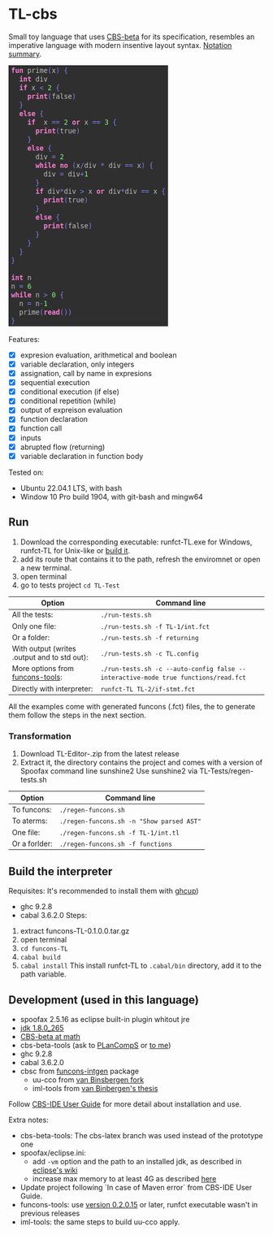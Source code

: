 # TL-cbs
Small toy language that uses [CBS-beta](https://plancomps.github.io/CBS-beta/) for its specification, 
resembles an imperative language with modern insentive layout syntax.
[Notation summary](https://plancomps.github.io/CBS-beta/docs/Notation.html).

![see TL-Tests/returning/prime-f-returning.tl](example.png) 

Features:

- [x] expresion evaluation, arithmetical and boolean
- [x] variable declaration, only integers
- [x] assignation, call by name in expresions
- [x] sequential execution
- [x] conditional execution (if else)
- [x] conditional repetition (while)
- [x] output of expreison evaluation 
- [x] function declaration
- [x] function call
- [x] inputs 
- [x] abrupted flow (returning)
- [x] variable declaration in function body 

Tested on:
* Ubuntu 22.04.1 LTS, with bash
* Window 10 Pro build 1904, with git-bash and mingw64

## Run
1. Download the corresponding executable: runfct-TL.exe for Windows, 
 runfct-TL for Unix-like or [build it](#markdown-header-Build-the-interpreter).
2. add its route that contains it to the path, refresh the enviromnet or open a new terminal.
3. open terminal
4.  go to tests project `cd TL-Test`

| Option               | Command line |
| --------------------- | --------------------------- |  
| All the tests: | `./run-tests.sh` |
| Only one file: | `./run-tests.sh -f TL-1/int.fct` |
| Or a folder: | `./run-tests.sh -f returning` |
| With output (writes .output and to std out):| `./run-tests.sh -c TL.config` |
| More options from [funcons-tools](https://hackage.haskell.org/package/funcons-tools-0.2.0.15/docs/Funcons-Tools.html):| `./run-tests.sh -c --auto-config false --interactive-mode true functions/read.fct` |
| Directly with interpreter: | `runfct-TL TL-2/if-stmt.fct` |

All the examples come with generated funcons (.fct) files, the to generate them follow the steps in the next section.

### Transformation
1. Download TL-Editor-<latest>.zip from the latest release
2. Extract it, the directory contains the project and comes with a version of Spoofax command line sunshine2
Use sunshine2 via TL-Tests/regen-tests.sh

| Option      | Command line |
| ----------- | -------------------------- |
| To funcons: | `./regen-funcons.sh` | 
| To aterms: | `./regen-funcons.sh -n "Show parsed AST"` |
| One file: | `./regen-funcons.sh -f TL-1/int.tl` |
| Or a forlder: | `./regen-funcons.sh -f functions` |

## Build the interpreter
Requisites: 
It's recommended to install them with [ghcup](https://www.haskell.org/ghcup/))
* ghc 9.2.8
* cabal 3.6.2.0
Steps:
1. extract funcons-TL-0.1.0.0.tar.gz
2. open terminal
3. `cd funcons-TL`
4. `cabal build`
5. `cabal install`
This install runfct-TL to `.cabal/bin` directory, add it to the path variable.

## Development (used in this language)
* spoofax 2.5.16 as eclipse built-in plugin whitout jre
* [jdk 1.8.0_265](https://github.com/AdoptOpenJDK/openjdk8-upstream-binaries/releases/tag/jdk8u265-b01)
* [CBS-beta at math](https://github.com/plancomps/CBS-beta/tree/math)
* cbs-beta-tools (ask to [PLanCompS](plancomps@gmail.com) or [to me](lmtapia1024@gmail.com))
* ghc 9.2.8
* cabal 3.6.2.0
* cbsc from [funcons-intgen](https://github.com/plancomps/funcons-intgen) package 
  * uu-cco from [van Binsbergen fork](https://github.com/ltbinsbe/uu-cco)
  * iml-tools from [van Binbergen's thesis](https://ltvanbinsbergen.nl/thesis/)

Follow [CBS-IDE User Guide](https://plancomps.github.io/cbs-ide/) for more detail about installation and use.

Extra notes:
- cbs-beta-tools: The cbs-latex branch was used instead of the prototype one 
- spoofax/eclipse.ini: 
  - add `-vm` option and the path to an installed jdk, as described in [eclipse's wiki](https://wiki.eclipse.org/Eclipse.ini#Specifying_the_JVM)
  - increase max memory to at least 4G as described [here](https://wiki.eclipse.org/Eclipse.ini#Specifying_the_JVM) 
- Update project following ´In case of Maven error´ from CBS-IDE User Guide.
- funcons-tools: use [version 0.2.0.15](https://hackage.haskell.org/package/funcons-tools-0.2.0.15) or later, runfct executable wasn't in previous releases
- iml-tools:  the same steps to build uu-cco apply.

	

